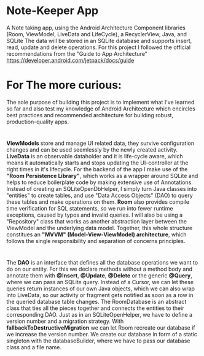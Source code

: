 # Note-Keeper App
 A Note taking app, using the Android Architecture Component libraries (Room, ViewModel, LiveData and LifeCycle), a RecyclerView, Java, and SQLite
The data will be stored in an SQLite database and supports insert, read, update and delete operations. For this project I followed the official recommendations from the "Guide to App Architecture" 
https://developer.android.com/jetpack/docs/guide

# For The more curious:
The sole purpose of building this project is to implement what I've learned so far and also test my knowledge of Android Architecture which encircles best practices and recommended architecture for building robust, production-quality apps.

# 
**ViewModels** store and manage UI related data, they survive configuration changes and can be used seemlessly by the newly created activity. **LiveData** is an observable dataholder and it is life-cycle aware, which means it automatically starts and stops updating the UI-controller at the right times in it's lifecycle.
For the backend of the app I make use of the **"Room Persistence Library"**, which works as a wrapper around SQLite and helps to reduce boilerplate code by making extensive use of Annotations. Instead of creating an SQLiteOpenDbHelper, I simply turn Java classes into "entities" to create tables, and use "Data Access Objects" (DAO) to query these tables and make operations on them. **Room** also provides compile time verification for SQL statements, so we run into fewer runtime exceptions, caused by typos and invalid queries.
I will also be using a "Repository" class that works as another abstraction layer between the ViewModel and the underlying data model.
Together, this whole structure constitues an **"MVVM" (Model-View-ViewModel) architecture**, which follows the single responsibility and separation of concerns principles.

#
The **DAO** is an interface that defines all the database operations we want to do on our entity. For this we declare methods without a method body and annotate them with **@Insert**, **@Update**, **@Delete** or the generic **@Query**, where we can pass an SQLite query.
Instead of a Cursor, we can let these queries return instances of our own Java objects, which we can also wrap into LiveData, so our activity or fragment gets notified as soon as a row in the queried database table changes.
The RoomDatabase is an abstract class that ties all the pieces together and connects the entities to their corresponding DAO. Just as in an SQLiteOpenHelper, we have to define a version number and a migration strategy. With **fallbackToDestructiveMigration** we can let Room recreate our database if we increase the version number.
We create our database in form of a static singleton with the databaseBuilder, where we have to pass our database class and a file name.

